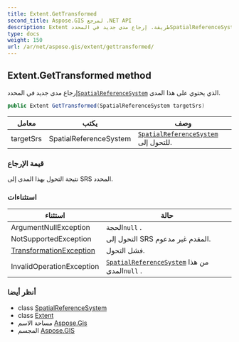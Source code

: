 ```yaml
---
title: Extent.GetTransformed
second_title: Aspose.GIS لمرجع .NET API
description: Extent طريقة. إرجاع مدى جديد في المحددSpatialReferenceSystem الذي يحتوي على هذا المدى.
type: docs
weight: 150
url: /ar/net/aspose.gis/extent/gettransformed/
---
```

## Extent.GetTransformed method

إرجاع مدى جديد في المحدد[`SpatialReferenceSystem`](../../../aspose.gis.spatialreferencing/spatialreferencesystem/) الذي يحتوي على هذا المدى.

```csharp
public Extent GetTransformed(SpatialReferenceSystem targetSrs)
```

| معامل | يكتب | وصف |
| --- | --- | --- |
| targetSrs | SpatialReferenceSystem | [`SpatialReferenceSystem`](../../../aspose.gis.spatialreferencing/spatialreferencesystem/) للتحول إلى. |

### قيمة الإرجاع

نتيجة التحول بهذا المدى إلى SRS المحدد.

### استثناءات

| استثناء | حالة |
| --- | --- |
| ArgumentNullException | الحجة`null` . |
| NotSupportedException | التحول إلى SRS المقدم غير مدعوم. |
| [TransformationException](../../../aspose.gis.spatialreferencing/transformationexception/) | فشل التحول. |
| InvalidOperationException | [`SpatialReferenceSystem`](../spatialreferencesystem/) من هذا المدى`null` . |

### أنظر أيضا

* class [SpatialReferenceSystem](../../../aspose.gis.spatialreferencing/spatialreferencesystem/)
* class [Extent](../)
* مساحة الاسم [Aspose.Gis](../../extent/)
* المجسم [Aspose.GIS](../../../)


